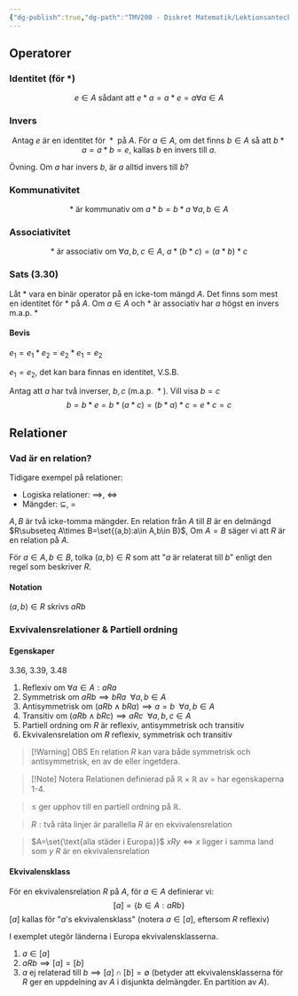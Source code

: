 ```yaml
---
{"dg-publish":true,"dg-path":"TMV200 - Diskret Matematik/Lektionsanteckningar/2024-09-16.md","permalink":"/TMV200 - Diskret Matematik/Lektionsanteckningar/2024-09-16/"}
---
```


## Operatorer

### Identitet (för \*)
$$e\in A\text{ sådant att }e*a=a*e=a\forall a\in A$$
### Invers
$$\text{Antag }e\text{ är en identitet för }*\text{ på } A\text{. För }a\in A\text{, om det finns }b\in A\text{ så att }b*a=a*b=e\text{, kallas }b\text{ en invers till }a\text{.}$$

Övning. Om $a$ har invers $b$, är $a$ alltid invers till $b$?

### Kommunativitet
$$*\text{ är kommunativ om }a*b=b*a\text{ }\forall a,b\in A$$
### Associativitet
$$*\text{ är associativ om }\forall a,b,c\in A\text{, }a*(b*c)=(a*b)*c$$
### Sats (3.30)

Låt $*$ vara en binär operator på en icke-tom mängd $A$. Det finns som mest en identitet för $*$ på $A$. Om $a\in A$ och $*$ är associativ har $a$ högst en invers m.a.p. $*$

#### Bevis

$e_1=e_1*e_2=e_2*e_1=e_2$

$e_1=e_2$, det kan bara finnas en identitet, V.S.B.

Antag att $a$ har två inverser, $b,c\text{ (m.a.p. }*\text{)}$. Vill visa $b=c$
$$b=b*e=b*(a*c)=(b*a)*c=e*c=c$$
## Relationer

### Vad är en relation?

Tidigare exempel på relationer:

- Logiska relationer: $\implies$, $\iff$
- Mängder: $\subseteq$, $=$

$A, B$ är två icke-tomma mängder. En relation från $A$ till $B$ är en delmängd $R\subseteq A\times B=\set{(a,b):a\in A,b\in B}$, Om $A=B$ säger vi att $R$ är en relation på $A$. 

För $a\in A,b\in B$, tolka $(a,b)\in R$ som att "$a$ är relaterat till $b$" enligt den regel som beskriver $R$.

#### Notation

$(a,b)\in R$ skrivs $a R b$

### Exvivalensrelationer & Partiell ordning

#### Egenskaper

3.36, 3.39, 3.48

1. Reflexiv om $\forall a\in A: a R a$
2. Symmetrisk om $a R b\implies b R a\enspace\forall a,b\in A$
3. Antisymmetrisk om $(a R b \land b R a)\implies a=b\enspace\forall a,b\in A$
4. Transitiv om $(a R b \land b R c)\implies a R c\enspace\forall a,b,c\in A$
5. Partiell ordning om $R$ är reflexiv, antisymmetrisk och transitiv
6. Ekvivalensrelation om $R$ reflexiv, symmetrisk och transitiv

> [!Warning] OBS
> En relation $R$ kan vara både symmetrisk och antisymmetrisk, en av de eller ingetdera.

> [!Note] Notera
> Relationen definierad på $\mathbb{R}\times\mathbb{R}$ av $=$ har egenskaperna 1-4.

> $\leq$ ger upphov till en partiell ordning på $\mathbb{R}$.

> $R: \text{två räta linjer är parallella}$
> $R$ är en ekvivalensrelation

> $A=\set{\text{alla städer i Europa}}$
> $xRy\iff x$ ligger i samma land som $y$
> $R$ är en ekvivalensrelation


#### Ekvivalensklass

För en ekvivalensrelation $R$ på $A$, för $a\in A$ definierar vi: $$[a]=\{b\in A:aRb\}$$
$[a]$ kallas för "$a$'s ekvivalensklass" (notera $a\in[a]$, eftersom $R$ reflexiv)

I exemplet utegör länderna i Europa ekvivalensklasserna.

1. $a\in[a]$
2. $aRb\implies[a]=[b]$
3. $a$ ej relaterad till $b\implies[a]\cap[b]=\emptyset$ (betyder att ekvivalensklasserna för $R$ ger en uppdelning av $A$ i disjunkta delmängder. En partition av $A$).